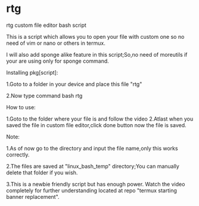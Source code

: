 # rtg
rtg custom file editor bash script

This is a script which allows you to open your file with custom one so no need of vim or nano or others in termux.

I will also add sponge alike feature in this script;So,no need of moreutils if your are using only for sponge command.



Installing pkg[script]:

1.Goto to a folder in your device and place this file "rtg"

2.Now type command
bash rtg



How to use:

1.Goto to the folder where your file is and follow the video
2.Atlast when you saved the file in custom file editor,click done button now the file is saved.


Note:

1.As of now go to the directory and input the file name,only this works correctly.

2.The files are saved at "linux_bash_temp" directory;You can manually delete that folder if you wish.

3.This is a newbie friendly script but has enough power.
Watch the video completely for further understanding located at repo "termux starting banner replacement".
